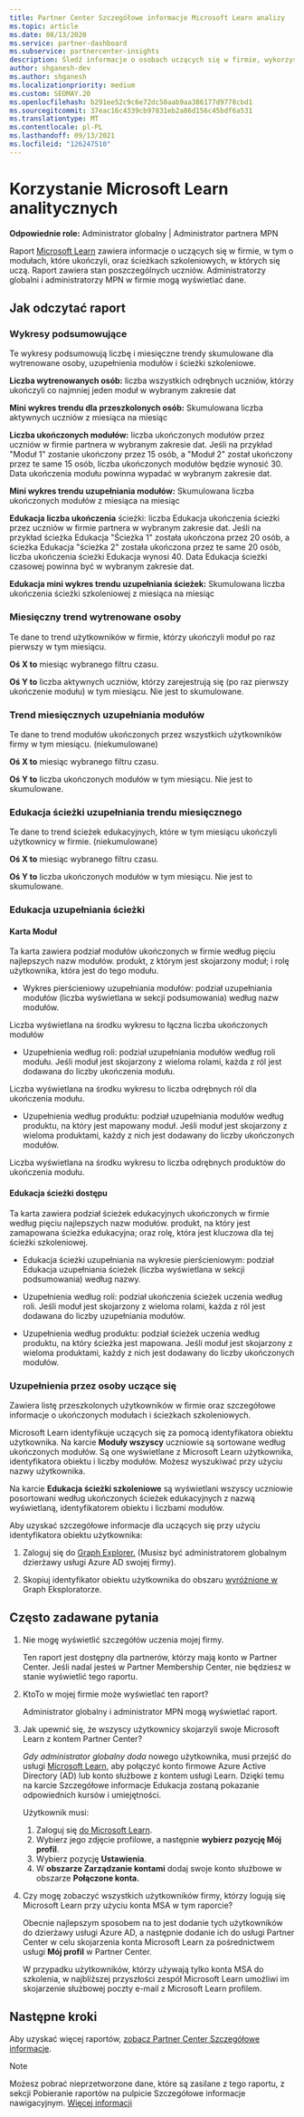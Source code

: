 ```yaml
---
title: Partner Center Szczegółowe informacje Microsoft Learn analizy
ms.topic: article
ms.date: 08/13/2020
ms.service: partner-dashboard
ms.subservice: partnercenter-insights
description: Śledź informacje o osobach uczących się w firmie, wykorzystując dane dotyczące szkolenia indywidualnego, ukończonych modułów, ukończonych ścieżek szkoleniowych i nie tylko.
author: shganesh-dev
ms.author: shganesh
ms.localizationpriority: medium
ms.custom: SEOMAY.20
ms.openlocfilehash: b291ee52c9c6e72dc50aab9aa386177d9778cbd1
ms.sourcegitcommit: 37eac16c4339cb97831eb2a86d156c45bdf6a531
ms.translationtype: MT
ms.contentlocale: pl-PL
ms.lasthandoff: 09/13/2021
ms.locfileid: "126247510"
---
```

# <a name="use-microsoft-learn-analytics-reports"></a>Korzystanie Microsoft Learn analitycznych

**Odpowiednie role:** Administrator globalny | Administrator partnera MPN

Raport [Microsoft Learn](/learn/) zawiera informacje o uczących się w firmie, w tym o modułach, które ukończyli, oraz ścieżkach szkoleniowych, w których się uczą. Raport zawiera stan poszczególnych uczniów. Administratorzy globalni i administratorzy MPN w firmie mogą wyświetlać dane.

## <a name="how-to-read-the-report"></a>Jak odczytać raport

### <a name="summary-charts"></a>Wykresy podsumowujące

Te wykresy podsumowują liczbę i miesięczne trendy skumulowane dla wytrenowane osoby, uzupełnienia modułów i ścieżki szkoleniowe.

**Liczba wytrenowanych osób:** liczba wszystkich odrębnych uczniów, którzy ukończyli co najmniej jeden moduł w wybranym zakresie dat 

**Mini wykres trendu dla przeszkolonych osób:** Skumulowana liczba aktywnych uczniów z miesiąca na miesiąc 

**Liczba ukończonych modułów:** liczba ukończonych modułów przez uczniów w firmie partnera w wybranym zakresie dat.
Jeśli na przykład "Moduł 1" zostanie ukończony przez 15 osób, a "Moduł 2" został ukończony przez te same 15 osób, liczba ukończonych modułów będzie wynosić 30. Data ukończenia modułu powinna wypadać w wybranym zakresie dat.

**Mini wykres trendu uzupełniania modułów:** Skumulowana liczba ukończonych modułów z miesiąca na miesiąc 

**Edukacja liczba ukończenia** ścieżki: liczba Edukacja ukończenia ścieżki przez uczniów w firmie partnera w wybranym zakresie dat.
Jeśli na przykład ścieżka Edukacja "Ścieżka 1" została ukończona przez 20 osób, a ścieżka Edukacja "ścieżka 2" została ukończona przez te same 20 osób, liczba ukończenia ścieżki Edukacja wynosi 40. Data Edukacja ścieżki czasowej powinna być w wybranym zakresie dat.

**Edukacja mini wykres trendu uzupełniania ścieżek:** Skumulowana liczba ukończenia ścieżki szkoleniowej z miesiąca na miesiąc 

### <a name="trained-individuals-monthly-trend"></a>Miesięczny trend wytrenowane osoby

Te dane to trend użytkowników w firmie, którzy ukończyli moduł po raz pierwszy w tym miesiącu. 

**Oś X to** miesiąc wybranego filtru czasu. 

**Oś Y to** liczba aktywnych uczniów, którzy zarejestrują się (po raz pierwszy ukończenie modułu) w tym miesiącu. Nie jest to skumulowane.

### <a name="module-completions-monthly-trend"></a>Trend miesięcznych uzupełniania modułów

Te dane to trend modułów ukończonych przez wszystkich użytkowników firmy w tym miesiącu. (niekumulowane) 

**Oś X to** miesiąc wybranego filtru czasu. 

**Oś Y to** liczba ukończonych modułów w tym miesiącu. Nie jest to skumulowane.

### <a name="learning-path-completions-monthly-trend"></a>Edukacja ścieżki uzupełniania trendu miesięcznego

Te dane to trend ścieżek edukacyjnych, które w tym miesiącu ukończyli użytkownicy w firmie. (niekumulowane) 

**Oś X to** miesiąc wybranego filtru czasu. 

**Oś Y to** liczba ukończonych modułów w tym miesiącu. Nie jest to skumulowane.

### <a name="learning-path-completion-tabs"></a>Edukacja uzupełniania ścieżki

#### <a name="module-tab"></a>Karta Moduł

Ta karta zawiera podział modułów ukończonych w firmie według pięciu najlepszych nazw modułów. produkt, z którym jest skojarzony moduł; i rolę użytkownika, która jest do tego modułu.  

- Wykres pierścieniowy uzupełniania modułów: podział uzupełniania modułów (liczba wyświetlana w sekcji podsumowania) według nazw modułów.

Liczba wyświetlana na środku wykresu to łączna liczba ukończonych modułów

- Uzupełnienia według roli: podział uzupełniania modułów według roli modułu. Jeśli moduł jest skojarzony z wieloma rolami, każda z ról jest dodawana do liczby ukończenia modułu.

Liczba wyświetlana na środku wykresu to liczba odrębnych ról dla ukończenia modułu. 

- Uzupełnienia według produktu: podział uzupełniania modułów według produktu, na który jest mapowany moduł. Jeśli moduł jest skojarzony z wieloma produktami, każdy z nich jest dodawany do liczby ukończonych modułów.    

Liczba wyświetlana na środku wykresu to liczba odrębnych produktów do ukończenia modułu.  

#### <a name="learning-path-tab"></a>Edukacja ścieżki dostępu

Ta karta zawiera podział ścieżek edukacyjnych ukończonych w firmie według pięciu najlepszych nazw modułów. produkt, na który jest zamapowana ścieżka edukacyjna; oraz rolę, która jest kluczowa dla tej ścieżki szkoleniowej.  

- Edukacja ścieżki uzupełniania na wykresie pierścieniowym: podział Edukacja uzupełniania ścieżek (liczba wyświetlana w sekcji podsumowania) według nazwy.

- Uzupełnienia według roli: podział ukończenia ścieżek uczenia według roli. Jeśli moduł jest skojarzony z wieloma rolami, każda z ról jest dodawana do liczby uzupełniania modułów.

- Uzupełnienia według produktu: podział ścieżek uczenia według produktu, na który ścieżka jest mapowana. Jeśli moduł jest skojarzony z wieloma produktami, każdy z nich jest dodawany do liczby ukończonych modułów.

### <a name="completions-by-learning-individuals"></a>Uzupełnienia przez osoby uczące się

Zawiera listę przeszkolonych użytkowników w firmie oraz szczegółowe informacje o ukończonych modułach i ścieżkach szkoleniowych.

Microsoft Learn identyfikuje uczących się za pomocą identyfikatora obiektu użytkownika. Na karcie **Moduły wszyscy** uczniowie są sortowane według ukończonych modułów. Są one wyświetlane z Microsoft Learn użytkownika, identyfikatora obiektu i liczby modułów. Możesz wyszukiwać przy użyciu nazwy użytkownika. 

Na karcie **Edukacja ścieżki szkoleniowe** są wyświetlani wszyscy uczniowie posortowani według ukończonych ścieżek edukacyjnych z nazwą wyświetlaną, identyfikatorem obiektu i liczbami modułów.

Aby uzyskać szczegółowe informacje dla uczących się przy użyciu identyfikatora obiektu użytkownika: 

1. Zaloguj się do [Graph Explorer.](https://developer.microsoft.com/graph/graph-explorer ) (Musisz być administratorem globalnym dzierżawy usługi Azure AD swojej firmy).

2. Skopiuj identyfikator obiektu użytkownika do obszaru [wyróżnione w](https://graph.microsoft.com/v1.0/users/a9633ad7-c8dc-4587-b119-0bc286b0711f) Graph Eksploratorze. 

## <a name="frequently-asked-questions-faq"></a>Często zadawane pytania

1. Nie mogę wyświetlić szczegółów uczenia mojej firmy.

   Ten raport jest dostępny dla partnerów, którzy mają konto w Partner Center. Jeśli nadal jesteś w Partner Membership Center, nie będziesz w stanie wyświetlić tego raportu.

2. KtoTo w mojej firmie może wyświetlać ten raport? 

   Administrator globalny i administrator MPN mogą wyświetlać raport.

3. Jak upewnić się, że wszyscy użytkownicy skojarzyli swoje Microsoft Learn z kontem Partner Center?

   *Gdy administrator globalny doda* nowego użytkownika, musi przejść do usługi [Microsoft Learn,](/learn/) aby połączyć konto firmowe Azure Active Directory (AD) lub konto służbowe z kontem usługi Learn. Dzięki temu na karcie Szczegółowe informacje Edukacja zostaną pokazanie odpowiednich kursów i umiejętności.
   
   Użytkownik musi:
   
   1. Zaloguj się [do Microsoft Learn](/learn/).
   2. Wybierz jego zdjęcie profilowe, a następnie **wybierz pozycję Mój profil**.
   3. Wybierz pozycję **Ustawienia**.
   4. W **obszarze Zarządzanie kontami** dodaj swoje konto służbowe w obszarze **Połączone konta.**

4. Czy mogę zobaczyć wszystkich użytkowników firmy, którzy logują się Microsoft Learn przy użyciu konta MSA w tym raporcie?

   Obecnie najlepszym sposobem na to jest dodanie tych użytkowników do dzierżawy usługi Azure AD, a następnie dodanie ich do usługi Partner Center w celu skojarzenia konta Microsoft Learn za pośrednictwem usługi **Mój profil** w Partner Center. 

   W przypadku użytkowników, którzy używają tylko konta MSA do szkolenia, w najbliższej przyszłości zespół Microsoft Learn umożliwi im skojarzenie służbowej poczty e-mail z Microsoft Learn profilem. 

## <a name="next-steps"></a>Następne kroki

Aby uzyskać więcej raportów, [zobacz Partner Center Szczegółowe informacje](partner-center-insights.md).

>[!NOTE] 
> Możesz pobrać nieprzetworzone dane, które są zasilane z tego raportu, z sekcji Pobieranie raportów na pulpicie Szczegółowe informacje nawigacyjnym. [Więcej informacji](insights-download-reports.md) 

